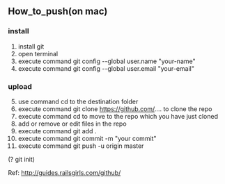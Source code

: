 ## How_to_push(on mac)
### install
1. install git
2. open terminal
3. execute command git config --global user.name "your-name"
4. execute command git config --global user.email "your-email"

### upload 
5. use command cd to the destination folder
6. execute command git clone https://github.com/.... to clone the repo
7. execute command cd to move to the repo which you have just cloned
8. add or remove or edit files in the repo 
9. execute command git add .
10. execute command git commit -m "your commit"
11. execute command git push -u origin master

(? git init)

Ref: http://guides.railsgirls.com/github/
